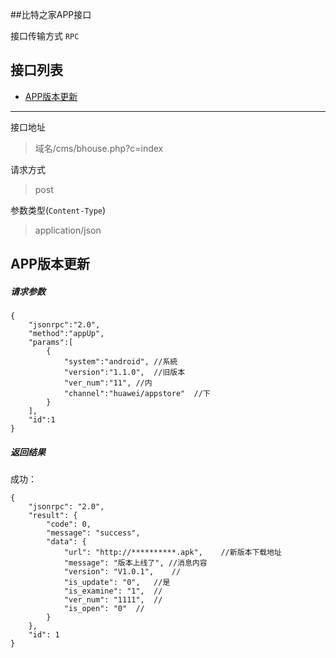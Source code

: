 ##比特之家APP接口

接口传输方式 `RPC`

## 接口列表
- [APP版本更新](#APP版本更新)


------------------

接口地址
> 域名/cms/bhouse.php?c=index

请求方式
> post

参数类型(`Content-Type`)
> application/json


## APP版本更新

##### 请求参数

    {
        "jsonrpc":"2.0",
        "method":"appUp",
        "params":[
            {
                "system":"android", //系統
                "version":"1.1.0",  //旧版本
                "ver_num":"11", //内
                "channel":"huawei/appstore"  //下
            }
        ],
        "id":1
    }


##### 返回结果

  成功：
  
    {
        "jsonrpc": "2.0",
        "result": {
            "code": 0,
            "message": "success",
            "data": {
                "url": "http://**********.apk",    //新版本下载地址
                "message": "版本上线了", //消息内容
                "version": "V1.0.1",    //
                "is_update": "0",   //是
                "is_examine": "1",  //
                "ver_num": "1111",  //
                "is_open": "0"  //
            }
        },
        "id": 1
    }